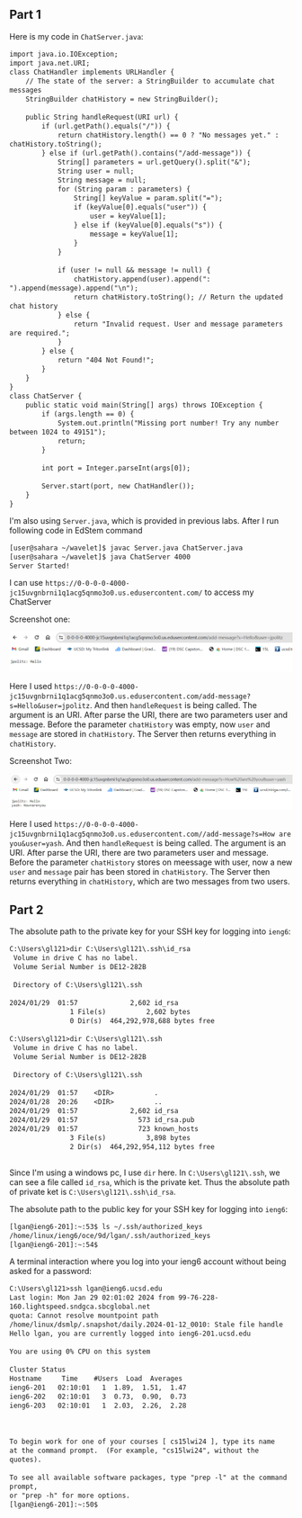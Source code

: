 ## Part 1

Here is my code in `ChatServer.java`:
```
import java.io.IOException;
import java.net.URI;
class ChatHandler implements URLHandler {
    // The state of the server: a StringBuilder to accumulate chat messages
    StringBuilder chatHistory = new StringBuilder();

    public String handleRequest(URI url) {
        if (url.getPath().equals("/")) {
            return chatHistory.length() == 0 ? "No messages yet." : chatHistory.toString();
        } else if (url.getPath().contains("/add-message")) {
            String[] parameters = url.getQuery().split("&");
            String user = null;
            String message = null;
            for (String param : parameters) {
                String[] keyValue = param.split("=");
                if (keyValue[0].equals("user")) {
                    user = keyValue[1];
                } else if (keyValue[0].equals("s")) {
                    message = keyValue[1];
                }
            }

            if (user != null && message != null) {
                chatHistory.append(user).append(": ").append(message).append("\n");
                return chatHistory.toString(); // Return the updated chat history
            } else {
                return "Invalid request. User and message parameters are required.";
            }
        } else {
            return "404 Not Found!";
        }
    }
}
class ChatServer {
    public static void main(String[] args) throws IOException {
        if (args.length == 0) {
            System.out.println("Missing port number! Try any number between 1024 to 49151");
            return;
        }

        int port = Integer.parseInt(args[0]);

        Server.start(port, new ChatHandler());
    }
}
```
I'm also using `Server.java`, which is provided in previous labs. After I run following code in EdStem command
```
[user@sahara ~/wavelet]$ javac Server.java ChatServer.java
[user@sahara ~/wavelet]$ java ChatServer 4000
Server Started!
```
I can use `https://0-0-0-0-4000-jc15uvgnbrni1q1acg5qnmo3o0.us.edusercontent.com/` to access my ChatServer

Screenshot one:

![plot](./report2/p1.png)

Here I used `https://0-0-0-0-4000-jc15uvgnbrni1q1acg5qnmo3o0.us.edusercontent.com/add-message?s=Hello&user=jpolitz`. And then `handleRequest` is being called. The argument is an URI. After parse the URI, there are two parameters user and message. Before the parameter `chatHistory` was empty, now `user` and `message` are stored in `chatHistory`. The Server then returns everything in `chatHistory`.

Screenshot Two:

![plot](./report2/p2.png)

Here I used `https://0-0-0-0-4000-jc15uvgnbrni1q1acg5qnmo3o0.us.edusercontent.com//add-message?s=How are you&user=yash`. And then `handleRequest` is being called. The argument is an URI. After parse the URI, there are two parameters user and message. Before the parameter `chatHistory` stores on meessage with user, now a new `user` and `message` pair has been stored in `chatHistory`. The Server then returns everything in `chatHistory`, which are two messages from two users.

## Part 2

The absolute path to the private key for your SSH key for logging into `ieng6`:
```
C:\Users\gl121>dir C:\Users\gl121\.ssh\id_rsa
 Volume in drive C has no label.
 Volume Serial Number is DE12-282B

 Directory of C:\Users\gl121\.ssh

2024/01/29  01:57             2,602 id_rsa
               1 File(s)          2,602 bytes
               0 Dir(s)  464,292,978,688 bytes free

C:\Users\gl121>dir C:\Users\gl121\.ssh
 Volume in drive C has no label.
 Volume Serial Number is DE12-282B

 Directory of C:\Users\gl121\.ssh

2024/01/29  01:57    <DIR>          .
2024/01/28  20:26    <DIR>          ..
2024/01/29  01:57             2,602 id_rsa
2024/01/29  01:57               573 id_rsa.pub
2024/01/29  01:57               723 known_hosts
               3 File(s)          3,898 bytes
               2 Dir(s)  464,292,954,112 bytes free
               
```
Since I'm using a windows pc, I use `dir` here. In `C:\Users\gl121\.ssh`, we can see a file called `id_rsa`, which is the private ket. Thus the absolute path of private ket is `C:\Users\gl121\.ssh\id_rsa`.


The absolute path to the public key for your SSH key for logging into `ieng6`:
```
[lgan@ieng6-201]:~:53$ ls ~/.ssh/authorized_keys
/home/linux/ieng6/oce/9d/lgan/.ssh/authorized_keys
[lgan@ieng6-201]:~:54$
```


A terminal interaction where you log into your ieng6 account without being asked for a password:
```
C:\Users\gl121>ssh lgan@ieng6.ucsd.edu
Last login: Mon Jan 29 02:01:02 2024 from 99-76-228-160.lightspeed.sndgca.sbcglobal.net
quota: Cannot resolve mountpoint path /home/linux/dsmlp/.snapshot/daily.2024-01-12_0010: Stale file handle
Hello lgan, you are currently logged into ieng6-201.ucsd.edu

You are using 0% CPU on this system

Cluster Status
Hostname     Time    #Users  Load  Averages
ieng6-201   02:10:01   1  1.89,  1.51,  1.47
ieng6-202   02:10:01   3  0.73,  0.90,  0.73
ieng6-203   02:10:01   1  2.03,  2.26,  2.28



To begin work for one of your courses [ cs15lwi24 ], type its name
at the command prompt.  (For example, "cs15lwi24", without the quotes).

To see all available software packages, type "prep -l" at the command prompt,
or "prep -h" for more options.
[lgan@ieng6-201]:~:50$
```
